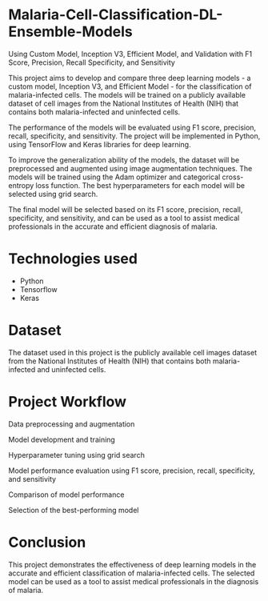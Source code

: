 # Malaria-Cell-Classification-DL-Ensemble-Models
Using Custom Model, Inception V3, Efficient Model, and Validation with F1 Score, Precision, Recall Specificity, and Sensitivity

This project aims to develop and compare three deep learning models - a custom model, Inception V3, and Efficient Model - for the classification of malaria-infected cells. The models will be trained on a publicly available dataset of cell images from the National Institutes of Health (NIH) that contains both malaria-infected and uninfected cells.

The performance of the models will be evaluated using F1 score, precision, recall, specificity, and sensitivity. The project will be implemented in Python, using TensorFlow and Keras libraries for deep learning.

To improve the generalization ability of the models, the dataset will be preprocessed and augmented using image augmentation techniques. The models will be trained using the Adam optimizer and categorical cross-entropy loss function. The best hyperparameters for each model will be selected using grid search.

The final model will be selected based on its F1 score, precision, recall, specificity, and sensitivity, and can be used as a tool to assist medical professionals in the accurate and efficient diagnosis of malaria.
# Technologies used
* Python
* Tensorflow
* Keras
# Dataset
The dataset used in this project is the publicly available cell images dataset from the National Institutes of Health (NIH) that contains both malaria-infected and uninfected cells.
# Project Workflow
Data preprocessing and augmentation

Model development and training

Hyperparameter tuning using grid search

Model performance evaluation using F1 score, precision, recall, specificity, and sensitivity

Comparison of model performance

Selection of the best-performing model
# Conclusion
This project demonstrates the effectiveness of deep learning models in the accurate and efficient classification of malaria-infected cells. The selected model can be used as a tool to assist medical professionals in the diagnosis of malaria.
